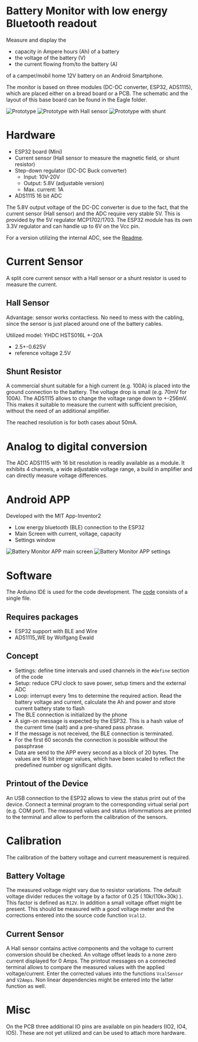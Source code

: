 Battery Monitor with low energy Bluetooth readout
=================================================
Measure and display the 
- capacity in Ampere hours (Ah) of a battery
- the voltage of the battery (V)
- the current flowing from/to the battery (A)

of a camper/mobil home 12V battery on an Android Smartphone.

The monitor is based on three modules (DC-DC converter, ESP32, ADS1115), which are placed either on a bread board or a PCB. The schematic and the layout of this base board can be found in the Eagle folder.

![Prototype](images/BatteryMonitorADS1115_500px.jpg?raw=true "Prototype of the Battery Monitor")
![Prototype with Hall sensor](images/BatteryMonitorADS1115-Hall_500px.jpg?raw=true "Prototype of the Battery Monitor with split core current sensor")
![Prototype with shunt](images/BatteryMonitorADS1115-Shunt_500px.jpg?raw=true "Prototype of the Battery Monitor with shunt")



Hardware
========
* ESP32 board (Mini)
* Current sensor (Hall sensor to measure the magnetic field, or shunt resistor) 
* Step-down regulator (DC-DC Buck converter)
  * Input: 10V-20V
  * Output: 5.8V (adjustable version)
  * Max. current: 1A
* ADS1115 16 bit ADC

The 5.8V output voltage of the DC-DC converter is due to the fact, that the current sensor (Hall sensor) and the ADC require very stable 5V. 
This is provided by the 5V regulator MCP1702/1703. The ESP32 module has its own 3.3V regulator and can handle up to 6V on the Vcc pin. 

For a version utilizing the internal ADC, see the [Readme](Readme_internalADC.md).

Current Sensor
==============
A split core current sensor with a Hall sensor or a shunt resistor is used to measure the current.

Hall Sensor
-----------
Advantage: sensor works contactless. No need to mess with the cabling, since the sensor is just placed around one of the battery cables.

Utilized model: YHDC HSTS016L +-20A
- 2.5+-0.625V 
- reference voltage 2.5V

Shunt Resistor
--------------
A commercial shunt suitable for a high current (e.g. 100A) is placed into the ground connection to the battery. The voltage drop is small (e.g. 70mV for 100A).
The ADS1115 allows to change the voltage range down to +-256mV. This makes it suitable to measure the current with sufficient precision, without the need of an additional amplifier.

The reached resolution is for both cases about 50mA.

Analog to digital conversion
============================
The ADC ADS1115 with 16 bit resolution is readily available as a module. It exhibits 4 channels, a wide adjustable voltage range, a build in amplifier and can directly measure voltage differences.  

Android APP
===========
Developed with the MIT App-Inventor2
- Low energy bluetooth (BLE) connection to the ESP32
- Main Screen with current, voltage, capacity
- Settings window 


![Battery Monitor APP main screen](images/app_main.png?raw=true "Battery Monitor APP - main screen")
![Battery Monitor APP settings](images/app_settings.png "Battery Monitor APP - settings")


Software
========
The Arduino IDE is used for the code development. The [code](./BatteryMonitor_ADS1115/BatteryMonitor_ADS1115.ino) consists of a single file.

Requires packages
-----------------
- ESP32 support with BLE and Wire
- ADS1115_WE by Wolfgang Ewald

Concept
-------
- Settings: define time intervals and used channels in the `#define` section of the code
- Setup: reduce CPU clock to save power, setup timers and the external ADC
- Loop: interrupt every 1ms to determine the required action. Read the battery voltage and current, calculate the Ah and power and store current battery state to flash
- The BLE connection is initialized by the phone
- A sign-on message is expected by the ESP32. This is a hash value of the current time (salt) and a pre-shared pass phrase. 
- If the message is not received, the BLE connection is terminated.
- For the first 60 seconds the connection is possible without the passphrase
- Data are send to the APP every second as a block of 20 bytes. The values are 16 bit integer values, which have been scaled to reflect the predefined number og significant digits. 

Printout of the Device
----------------------
An USB connection to the ESP32 allows to view the status print out of the device. Connect a terminal program to the corresponding virtual serial port (e.g. COM port).
The measured values and status infomrmations are printed to the terminal and allow to perform the calibration of the sensors.  


Calibration
===========
The calibration of the battery voltage and current measurement is required.

Battery Voltage
---------------
The measured voltage might vary due to resistor variations. The default voltage divider reduces the voltage by a factor of 0.25 ( 10k/(10k+30k) ). 
This factor is defined as `R12V`.
In addition a small voltage offset might be present. This should be measured with a good voltage meter and the corrections entered into the source code 
function `Vcal12`.

Current Sensor
--------------
A Hall sensor contains active components and the voltage to current conversion should be checked. An voltage offset leads to a none zero current displayed for 0 Amps.
The printout messages on a connected terminal allows to compare the measured values with the applied voltage/current. Enter the corrected values into the functions `VcalSensor` and `V2Amps`. 
Non linear dependencies might be entered into the latter function as well. 

Misc
====
On the PCB three additional IO pins are available on pin headers (IO2, IO4, IO5). These are not yet utilized and can be used to attach more hardware.